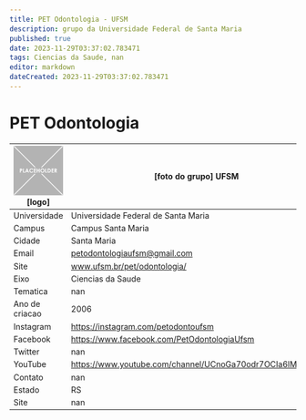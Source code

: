 ```yaml
---
title: PET Odontologia - UFSM
description: grupo da Universidade Federal de Santa Maria
published: true
date: 2023-11-29T03:37:02.783471
tags: Ciencias da Saude, nan
editor: markdown
dateCreated: 2023-11-29T03:37:02.783471
---
```


# PET Odontologia


| ![placeholder.png](/placeholder.png) [logo] | [foto do grupo] UFSM         |
| ------------------------------------------- | ------------------------------------------------- |
| Universidade                                | Universidade Federal de Santa Maria      |
| Campus                                      | Campus Santa Maria            |
| Cidade                                      | Santa Maria             |
| Email                                       | petodontologiaufsm@gmail.com             |
| Site                                        | www.ufsm.br/pet/odontologia/              |
| Eixo                                        | Ciencias da Saude              |
| Tematica                                    | nan          |
| Ano de criacao                              | 2006        |
| Instagram                                   | https://instagram.com/petodontoufsm         |
| Facebook                                    | https://www.facebook.com/PetOdontologiaUfsm          |
| Twitter                                     | nan           |
| YouTube                                     | https://www.youtube.com/channel/UCnoGa70odr7OCIa6lMabTwA           |
| Contato                                     | nan         |
| Estado                                      |  RS            |
| Site                                        | nan |
